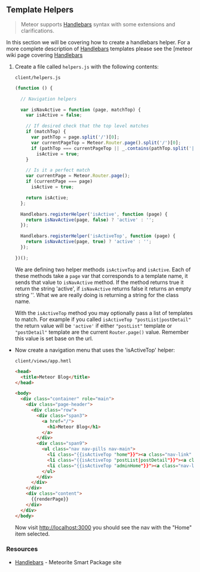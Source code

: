 ## Template Helpers

> Meteor supports [Handlebars][] syntax with some extensions and clarifications.

In this section we will be covering how to create a handlebars helper. For a more complete description of [Handlebars][] templates please see the [meteor wiki page covering [Handlebars]

1. Create a file called `helpers.js` with the following contents:

    `client/helpers.js`
    ```javascript
    (function () {

      // Navigation helpers

      var isNavActive = function (page, matchTop) {
        var isActive = false;

        // If desired check that the top level matches
        if (matchTop) {
          var pathTop = page.split('/')[0];
          var currentPageTop = Meteor.Router.page().split('/')[0];
          if (pathTop === currentPageTop || _.contains(pathTop.split('|'), currentPageTop))
            isActive = true;
        }

        // Is it a perfect match
        var currentPage = Meteor.Router.page();
        if (currentPage === page)
          isActive = true;

        return isActive;
      };

      Handlebars.registerHelper('isActive', function (page) {
        return isNavActive(page, false) ? 'active' : '';
      });

      Handlebars.registerHelper('isActiveTop', function (page) {
        return isNavActive(page, true) ? 'active' : '';
      });

    })();
    ```
    We are defining two helper methods `isActiveTop` and `isActive`. Each of these methods take a `page` var that corresponds to a template name, it sends that value to `isNavActive` method. If the method returns true it return the string 'active', if `isNavActive` returns false it returns an empty string ''. What we are really doing is returning a string for the class name.

    With the `isActiveTop` method you may optionally pass a list of templates to match. For example if you called `isActiveTop "postList|postDetail"` the return value will be `'active'` if either `"postList"` template or `"postDetail"` template are the current `Router.page()` value. Remember this value is set base on the url.

* Now create a navigation menu that uses the 'isActiveTop' helper:

    `client/views/app.hmtl`
    ```html
    <head>
      <title>Meteor Blog</title>
    </head>

    <body>
      <div class="container" role="main">
        <div class="page-header">
          <div class="row">
            <div class="span3">
              <a href="/">
                <h1>Meteor Blog</h1>
              </a>
            </div>
            <div class="span9">
              <ul class="nav nav-pills nav-main">
                <li class="{{isActiveTop "home"}}"><a class="nav-link" href="/">Home</a></li>
                <li class="{{isActiveTop "postList|postDetail"}}"><a class="nav-link" href="/posts">Posts</a></li>
                <li class="{{isActiveTop "adminHome"}}"><a class="nav-link" href="/admin">Admin</a></li>
              </ul>
            </div>
          </div>
        </div>
        <div class="content">
          {{renderPage}}
        </div>
      </div>
    </body>
    ```

    Now visit <http://localhost:3000> you should see the nav with the
    "Home" item selected.

### Resources

- [Handlebars][] - Meteorite Smart Package site

[Handlebars]: https://github.com/meteor/meteor/wiki/Handlebars
